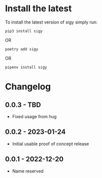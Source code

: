 Install the latest
===================

To install the latest version of sigy simply run:

`pip3 install sigy`

OR

`poetry add sigy`

OR

`pipenv install sigy`


Changelog
=========
## 0.0.3 - TBD
- Fixed usage from hug

## 0.0.2 - 2023-01-24
- Initial usable proof of concept release

## 0.0.1 - 2022-12-20
- Name reserved
